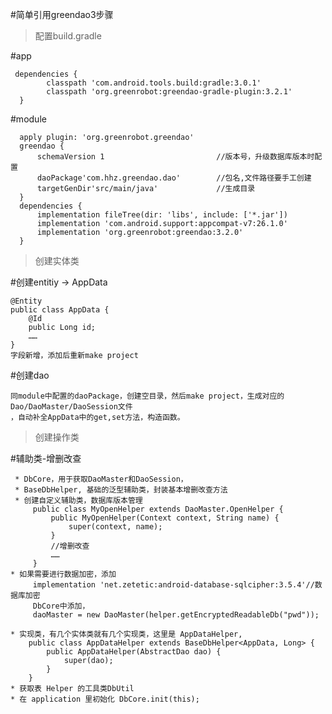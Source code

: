 #简单引用greendao3步骤

>配置build.gradle

#app

     dependencies {
            classpath 'com.android.tools.build:gradle:3.0.1'
            classpath 'org.greenrobot:greendao-gradle-plugin:3.2.1'
      }
      
#module

      apply plugin: 'org.greenrobot.greendao'
      greendao {
          schemaVersion 1                         //版本号，升级数据库版本时配置
          daoPackage'com.hhz.greendao.dao'        //包名,文件路径要手工创建
          targetGenDir'src/main/java'             //生成目录
      }
      dependencies {
          implementation fileTree(dir: 'libs', include: ['*.jar'])
          implementation 'com.android.support:appcompat-v7:26.1.0'
          implementation 'org.greenrobot:greendao:3.2.0'
      }
      
>创建实体类

#创建entitiy -> AppData

    @Entity
    public class AppData {
        @Id
        public Long id;
        ……
    }
    字段新增，添加后重新make project
    
#创建dao

    同module中配置的daoPackage，创建空目录，然后make project，生成对应的Dao/DaoMaster/DaoSession文件
    ，自动补全AppData中的get,set方法，构造函数。    

>创建操作类

#辅助类-增删改查

     * DbCore，用于获取DaoMaster和DaoSession，
     * BaseDbHelper, 基础的泛型辅助类，封装基本增删改查方法
     * 创建自定义辅助类，数据库版本管理
         public class MyOpenHelper extends DaoMaster.OpenHelper {
             public MyOpenHelper(Context context, String name) {
                 super(context, name);
             }
             //增删改查
             ……
         }
    * 如果需要进行数据加密，添加
         implementation 'net.zetetic:android-database-sqlcipher:3.5.4'//数据库加密
         DbCore中添加，
         daoMaster = new DaoMaster(helper.getEncryptedReadableDb("pwd"));
         
    * 实现类，有几个实体类就有几个实现类，这里是 AppDataHelper,
        public class AppDataHelper extends BaseDbHelper<AppData, Long> {
            public AppDataHelper(AbstractDao dao) {
                super(dao);
            }
        }
    * 获取表 Helper 的工具类DbUtil    
    * 在 application 里初始化 DbCore.init(this);  
     
